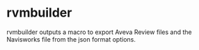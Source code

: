 # rvmbuilder
rvmbuilder outputs a macro to export Aveva Review files and the Navisworks file from the json format options.
